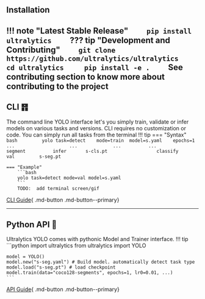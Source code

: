 ## Installation

## !!! note "Latest Stable Release" `     pip install ultralytics     ` ??? tip "Development and Contributing" `     git clone https://github.com/ultralytics/ultralytics     cd ultralytics     pip install -e .     ` See contributing section to know more about contributing to the project

## CLI ䷢

The command line YOLO interface let's you simply train, validate or infer models on various tasks and versions.
CLI requires no customization or code. You can simply run all tasks from the terminal
!!! tip
=== "Syntax"
`bash         yolo task=detect    mode=train  model=s.yaml    epochs=1 ...                    ...             ...          ...                  segment          infer       s-cls.pt                  classify         val         s-seg.pt         `

````
=== "Example"
    ```bash
    yolo task=detect mode=val model=s.yaml
    ```
    TODO:  add terminal screen/gif
````

[CLI Guide](cli.md){ .md-button .md-button--primary}

______________________________________________________________________

## Python API 🐍

Ultralytics YOLO comes with pythonic Model and Trainer interface.
!!! tip
\`\`\`python
import ultralytics
from ultralytics import YOLO

````
model = YOLO()
model.new("s-seg.yaml") # Build model. automatically detect task type
model.load("s-seg.pt") # load checkpoint
model.train(data="coco128-segments", epochs=1, lr0=0.01, ...)
```
````

[API Guide](api.md){ .md-button .md-button--primary}
